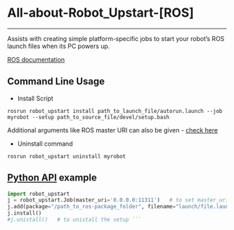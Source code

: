 # All-about-Robot_Upstart-[ROS]
***
Assists with creating simple platform-specific jobs to start your robot’s ROS launch files when its PC powers up.

[ROS documentation](http://docs.ros.org/jade/api/robot_upstart/html/)


## Command Line Usage

* Install Script

`rosrun robot_upstart install path_to_launch_file/autorun.launch --job myrobot --setup path_to_source_file/devel/setup.bash`

Additional arguments like ROS master URI can also be given - [check here](http://docs.ros.org/jade/api/robot_upstart/html/install.html)

* Uninstall command

`rosrun robot_upstart uninstall myrobot`



## [Python API](http://docs.ros.org/jade/api/robot_upstart/html/jobs.html) example

```python
import robot_upstart
j = robot_upstart.Job(master_uri='0.0.0.0:11311') 	# to set master_uri  
j.add(package="/path_to_ros-package_folder", filename="launch/file.launch")
j.install()
#j.unistall()	# to unistall the setup ```

